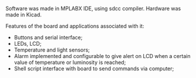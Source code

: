 Software was made in MPLABX IDE, using sdcc compiler.
Hardware was made in Kicad.

Features of the board and applications associated with it:
 - Buttons and serial interface;
 - LEDs, LCD;
 - Temperature and light sensors;
 - Alarm implemented and configurable to give alert on LCD when a certain value of temperature or luminosity is reached;
 - Shell script interface with board to send commands via computer;
